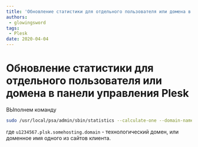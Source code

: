 ```yaml
---
title: 'Обновление статистики для отдельного пользователя или домена в панели управления Plesk'
authors: 
 - glowingsword
tags:
 - Plesk
date: 2020-04-04
---
```

# Обновление статистики для отдельного пользователя или домена в панели управления Plesk

ВЫполнем команду

``` bash
sudo /usr/local/psa/admin/sbin/statistics --calculate-one --domain-name=u1234567.plsk.somehosting.domain
````
где `u1234567.plsk.somehosting.domain` - технологический домен, или доменное имя одного из сайтов клиента.
